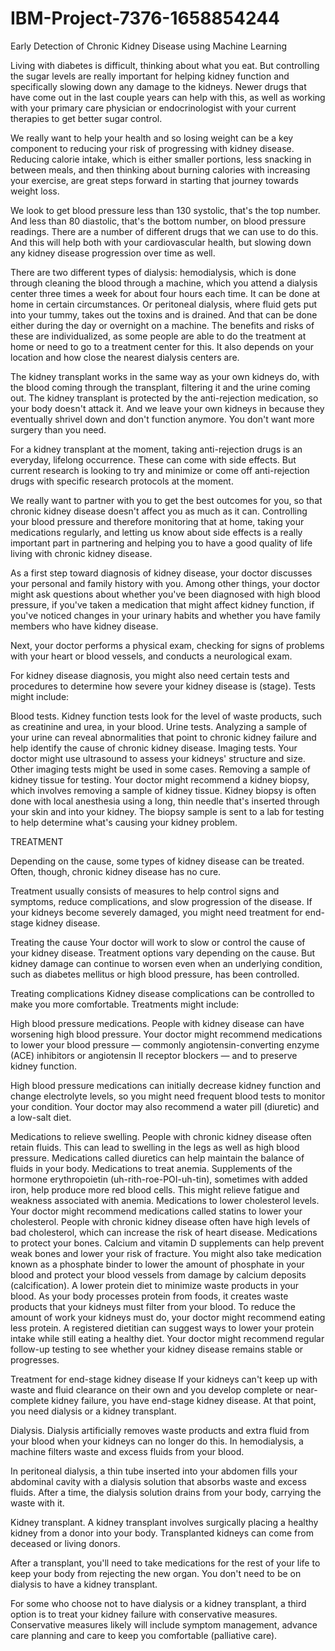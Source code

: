 # IBM-Project-7376-1658854244
Early Detection of Chronic Kidney Disease using Machine Learning

Living with diabetes is difficult, thinking about what you eat. But controlling the sugar levels are really important for helping kidney function and specifically slowing down any damage to the kidneys. Newer drugs that have come out in the last couple years can help with this, as well as working with your primary care physician or endocrinologist with your current therapies to get better sugar control.

We really want to help your health and so losing weight can be a key component to reducing your risk of progressing with kidney disease. Reducing calorie intake, which is either smaller portions, less snacking in between meals, and then thinking about burning calories with increasing your exercise, are great steps forward in starting that journey towards weight loss.

We look to get blood pressure less than 130 systolic, that's the top number. And less than 80 diastolic, that's the bottom number, on blood pressure readings. There are a number of different drugs that we can use to do this. And this will help both with your cardiovascular health, but slowing down any kidney disease progression over time as well.

There are two different types of dialysis: hemodialysis, which is done through cleaning the blood through a machine, which you attend a dialysis center three times a week for about four hours each time. It can be done at home in certain circumstances. Or peritoneal dialysis, where fluid gets put into your tummy, takes out the toxins and is drained. And that can be done either during the day or overnight on a machine. The benefits and risks of these are individualized, as some people are able to do the treatment at home or need to go to a treatment center for this. It also depends on your location and how close the nearest dialysis centers are.

The kidney transplant works in the same way as your own kidneys do, with the blood coming through the transplant, filtering it and the urine coming out. The kidney transplant is protected by the anti-rejection medication, so your body doesn't attack it. And we leave your own kidneys in because they eventually shrivel down and don't function anymore. You don't want more surgery than you need.

For a kidney transplant at the moment, taking anti-rejection drugs is an everyday, lifelong occurrence. These can come with side effects. But current research is looking to try and minimize or come off anti-rejection drugs with specific research protocols at the moment.

We really want to partner with you to get the best outcomes for you, so that chronic kidney disease doesn't affect you as much as it can. Controlling your blood pressure and therefore monitoring that at home, taking your medications regularly, and letting us know about side effects is a really important part in partnering and helping you to have a good quality of life living with chronic kidney disease.

As a first step toward diagnosis of kidney disease, your doctor discusses your personal and family history with you. Among other things, your doctor might ask questions about whether you've been diagnosed with high blood pressure, if you've taken a medication that might affect kidney function, if you've noticed changes in your urinary habits and whether you have family members who have kidney disease.

Next, your doctor performs a physical exam, checking for signs of problems with your heart or blood vessels, and conducts a neurological exam.

For kidney disease diagnosis, you might also need certain tests and procedures to determine how severe your kidney disease is (stage). Tests might include:

Blood tests. Kidney function tests look for the level of waste products, such as creatinine and urea, in your blood.
Urine tests. Analyzing a sample of your urine can reveal abnormalities that point to chronic kidney failure and help identify the cause of chronic kidney disease.
Imaging tests. Your doctor might use ultrasound to assess your kidneys' structure and size. Other imaging tests might be used in some cases.
Removing a sample of kidney tissue for testing. Your doctor might recommend a kidney biopsy, which involves removing a sample of kidney tissue. Kidney biopsy is often done with local anesthesia using a long, thin needle that's inserted through your skin and into your kidney. The biopsy sample is sent to a lab for testing to help determine what's causing your kidney problem.

TREATMENT

Depending on the cause, some types of kidney disease can be treated. Often, though, chronic kidney disease has no cure.

Treatment usually consists of measures to help control signs and symptoms, reduce complications, and slow progression of the disease. If your kidneys become severely damaged, you might need treatment for end-stage kidney disease.

Treating the cause
Your doctor will work to slow or control the cause of your kidney disease. Treatment options vary depending on the cause. But kidney damage can continue to worsen even when an underlying condition, such as diabetes mellitus or high blood pressure, has been controlled.

Treating complications
Kidney disease complications can be controlled to make you more comfortable. Treatments might include:

High blood pressure medications. People with kidney disease can have worsening high blood pressure. Your doctor might recommend medications to lower your blood pressure — commonly angiotensin-converting enzyme (ACE) inhibitors or angiotensin II receptor blockers — and to preserve kidney function.

High blood pressure medications can initially decrease kidney function and change electrolyte levels, so you might need frequent blood tests to monitor your condition. Your doctor may also recommend a water pill (diuretic) and a low-salt diet.

Medications to relieve swelling. People with chronic kidney disease often retain fluids. This can lead to swelling in the legs as well as high blood pressure. Medications called diuretics can help maintain the balance of fluids in your body.
Medications to treat anemia. Supplements of the hormone erythropoietin (uh-rith-roe-POI-uh-tin), sometimes with added iron, help produce more red blood cells. This might relieve fatigue and weakness associated with anemia.
Medications to lower cholesterol levels. Your doctor might recommend medications called statins to lower your cholesterol. People with chronic kidney disease often have high levels of bad cholesterol, which can increase the risk of heart disease.
Medications to protect your bones. Calcium and vitamin D supplements can help prevent weak bones and lower your risk of fracture. You might also take medication known as a phosphate binder to lower the amount of phosphate in your blood and protect your blood vessels from damage by calcium deposits (calcification).
A lower protein diet to minimize waste products in your blood. As your body processes protein from foods, it creates waste products that your kidneys must filter from your blood. To reduce the amount of work your kidneys must do, your doctor might recommend eating less protein. A registered dietitian can suggest ways to lower your protein intake while still eating a healthy diet.
Your doctor might recommend regular follow-up testing to see whether your kidney disease remains stable or progresses.

Treatment for end-stage kidney disease
If your kidneys can't keep up with waste and fluid clearance on their own and you develop complete or near-complete kidney failure, you have end-stage kidney disease. At that point, you need dialysis or a kidney transplant.

Dialysis. Dialysis artificially removes waste products and extra fluid from your blood when your kidneys can no longer do this. In hemodialysis, a machine filters waste and excess fluids from your blood.

In peritoneal dialysis, a thin tube inserted into your abdomen fills your abdominal cavity with a dialysis solution that absorbs waste and excess fluids. After a time, the dialysis solution drains from your body, carrying the waste with it.

Kidney transplant. A kidney transplant involves surgically placing a healthy kidney from a donor into your body. Transplanted kidneys can come from deceased or living donors.

After a transplant, you'll need to take medications for the rest of your life to keep your body from rejecting the new organ. You don't need to be on dialysis to have a kidney transplant.

For some who choose not to have dialysis or a kidney transplant, a third option is to treat your kidney failure with conservative measures. Conservative measures likely will include symptom management, advance care planning and care to keep you comfortable (palliative care).
